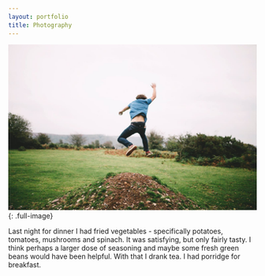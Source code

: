 ```yaml
---
layout: portfolio
title: Photography
---
```


![That’s me](/images/sam2.jpg){: .full-image}


Last night for dinner I had fried vegetables - specifically potatoes, tomatoes, mushrooms and spinach. It was satisfying, but only fairly tasty. I think perhaps a larger dose of seasoning and maybe some fresh green beans would have been helpful. With that I drank tea. I had porridge for breakfast.
